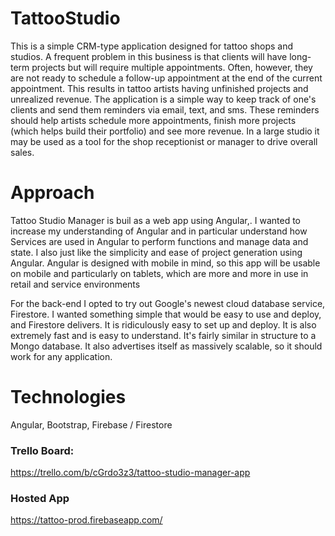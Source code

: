 # TattooStudio
This is a simple CRM-type application designed for tattoo shops and studios. A frequent problem in this business is that clients will have long-term projects but will require multiple appointments. Often, however, they are not ready to schedule a follow-up appointment at the end of the current appointment. This results in tattoo artists having unfinished projects and unrealized revenue. The application is a simple way to keep track of one's clients and send them reminders via email, text, and sms. These reminders should help artists schedule more appointments, finish more projects (which helps build their portfolio) and see more revenue. In a large studio it may be used as a tool for the shop receptionist or manager to drive overall sales. 

# Approach 
Tattoo Studio Manager is buil as a web app using Angular,. I wanted to increase my understanding of Angular and in particular understand how Services are used in Angular to perform functions and manage data and state. I also just like the simplicity and ease of project generation using Angular. Angular is designed with mobile in mind, so this app will be usable on mobile and particularly on tablets, which are more and more in use in retail and service environments

For the back-end I opted to try out Google's newest cloud database service, Firestore. I wanted something simple that would be easy to use and deploy, and Firestore delivers. It is ridiculously easy to set up and deploy. It is also extremely fast and is easy to understand. It's fairly similar in structure to a Mongo database. It also advertises itself as massively scalable, so it should work for any application.  

# Technologies

Angular, Bootstrap, Firebase / Firestore


### Trello Board:
https://trello.com/b/cGrdo3z3/tattoo-studio-manager-app

### Hosted App
https://tattoo-prod.firebaseapp.com/


